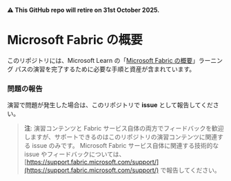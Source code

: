 **⚠️ This GitHub repo will retire on 31st October 2025.**

# Microsoft Fabric の概要

このリポジトリには、Microsoft Learn の「[Microsoft Fabric の概要](https://aka.ms/learn-fabric)」ラーニング パスの演習を完了するために必要な手順と資産が含まれています。

### 問題の報告

演習で問題が発生した場合は、このリポジトリで **issue** として報告してください。

> **注**: 演習コンテンツと Fabric サービス自体の両方でフィードバックを歓迎しますが、サポートできるのはこのリポジトリの演習コンテンツに関連する issue のみです。 Microsoft Fabric サービス自体に関連する技術的な issue やフィードバックについては、[https://support.fabric.microsoft.com/support/](https://support.fabric.microsoft.com/support/) で報告してください。
